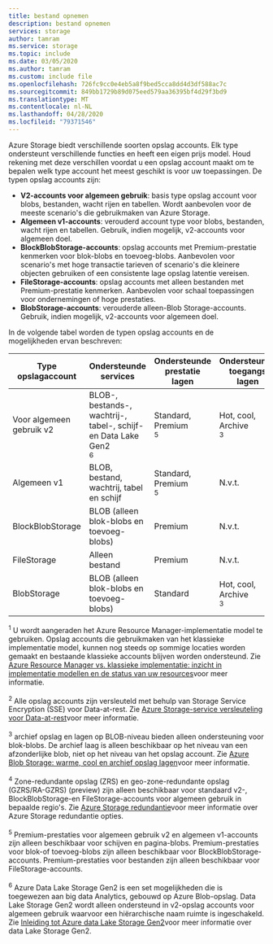 ```yaml
---
title: bestand opnemen
description: bestand opnemen
services: storage
author: tamram
ms.service: storage
ms.topic: include
ms.date: 03/05/2020
ms.author: tamram
ms.custom: include file
ms.openlocfilehash: 726fc9cc0e4eb5a8f9bed5cca8dd4d3df588ac7c
ms.sourcegitcommit: 849bb1729b89d075eed579aa36395bf4d29f3bd9
ms.translationtype: MT
ms.contentlocale: nl-NL
ms.lasthandoff: 04/28/2020
ms.locfileid: "79371546"
---
```

Azure Storage biedt verschillende soorten opslag accounts. Elk type ondersteunt verschillende functies en heeft een eigen prijs model. Houd rekening met deze verschillen voordat u een opslag account maakt om te bepalen welk type account het meest geschikt is voor uw toepassingen. De typen opslag accounts zijn:

- **V2-accounts voor algemeen gebruik**: basis type opslag account voor blobs, bestanden, wacht rijen en tabellen. Wordt aanbevolen voor de meeste scenario's die gebruikmaken van Azure Storage.
- **Algemeen v1-accounts**: verouderd account type voor blobs, bestanden, wacht rijen en tabellen. Gebruik, indien mogelijk, v2-accounts voor algemeen doel.
- **BlockBlobStorage-accounts**: opslag accounts met Premium-prestatie kenmerken voor blok-blobs en toevoeg-blobs. Aanbevolen voor scenario's met hoge transactie tarieven of scenario's die kleinere objecten gebruiken of een consistente lage opslag latentie vereisen.
- **FileStorage-accounts**: opslag accounts met alleen bestanden met Premium-prestatie kenmerken. Aanbevolen voor schaal toepassingen voor ondernemingen of hoge prestaties.
- **BlobStorage-accounts**: verouderde alleen-Blob Storage-accounts. Gebruik, indien mogelijk, v2-accounts voor algemeen doel.

In de volgende tabel worden de typen opslag accounts en de mogelijkheden ervan beschreven:

| Type opslagaccount | Ondersteunde services                       | Ondersteunde prestatie lagen      | Ondersteunde toegangs lagen         | Replicatieopties               | Implementatiemodel<div role="complementary" aria-labelledby="deployment-model"><sup>1</sup></div> | Versleuteling<div role="complementary" aria-labelledby="encryption"><sup>2</sup></div> |
|----------------------|------------------------------------------|-----------------------------|--------------------------------|-----------------------------------|------------------------------|------------------------|
| Voor algemeen gebruik v2   | BLOB-, bestands-, wachtrij-, tabel-, schijf-en Data Lake Gen2<div role="complementary" aria-labelledby="data-lake-gen2"><sup>6</sup></div>      | Standard, Premium<div role="complementary" aria-labelledby="premium-performance"><sup>5</sup></div> | Hot, cool, Archive<div role="complementary" aria-labelledby="archive"><sup>3</sup></div> | LRS, GRS, RA-GRS, ZRS, GZRS (preview), RA-GZRS (preview-versie)<div role="complementary" aria-labelledby="zone-redundant-storage"><sup>4</sup></div> | Resource Manager             | Versleuteld              |
| Algemeen v1   | BLOB, bestand, wachtrij, tabel en schijf       | Standard, Premium<div role="complementary" aria-labelledby="premium-performance"><sup>5</sup></div> | N.v.t.                            | LRS, GRS, RA-GRS                  | Resource Manager, klassiek    | Versleuteld              |
| BlockBlobStorage   | BLOB (alleen blok-blobs en toevoeg-blobs) | Premium                       | N.v.t.                            | LRS, ZRS<div role="complementary" aria-labelledby="zone-redundant-storage"><sup>4</sup></div>                               | Resource Manager             | Versleuteld              |
| FileStorage   | Alleen bestand | Premium                       | N.v.t.                            | LRS, ZRS<div role="complementary" aria-labelledby="zone-redundant-storage"><sup>4</sup></div>                               | Resource Manager             | Versleuteld              |
| BlobStorage         | BLOB (alleen blok-blobs en toevoeg-blobs) | Standard                      | Hot, cool, Archive<div role="complementary" aria-labelledby="archive"><sup>3</sup></div> | LRS, GRS, RA-GRS                  | Resource Manager             | Versleuteld              |

<div id="deployment-model"><sup>1</sup> U wordt aangeraden het Azure Resource Manager-implementatie model te gebruiken. Opslag accounts die gebruikmaken van het klassieke implementatie model, kunnen nog steeds op sommige locaties worden gemaakt en bestaande klassieke accounts blijven worden ondersteund. Zie <a href="https://docs.microsoft.com/azure/azure-resource-manager/resource-manager-deployment-model">Azure Resource Manager vs. klassieke implementatie: inzicht in implementatie modellen en de status van uw resources</a>voor meer informatie.</div><br/>

<div id="encryption"><sup>2</sup> Alle opslag accounts zijn versleuteld met behulp van Storage Service Encryption (SSE) voor Data-at-rest. Zie <a href="https://docs.microsoft.com/azure/storage/common/storage-service-encryption">Azure Storage-service versleuteling voor Data-at-rest</a>voor meer informatie.</div><br/>

<div id="archive"><sup>3</sup> archief opslag en lagen op BLOB-niveau bieden alleen ondersteuning voor blok-blobs. De archief laag is alleen beschikbaar op het niveau van een afzonderlijke blob, niet op het niveau van het opslag account. Zie <a href="https://docs.microsoft.com/azure/storage/blobs/storage-blob-storage-tiers">Azure Blob Storage: warme, cool en archief opslag lagen</a>voor meer informatie.</div><br/>

<div id="zone-redundant-storage"><sup>4</sup> Zone-redundante opslag (ZRS) en geo-zone-redundante opslag (GZRS/RA-GZRS) (preview) zijn alleen beschikbaar voor standaard v2-, BlockBlobStorage-en FileStorage-accounts voor algemeen gebruik in bepaalde regio's. Zie <a href="https://docs.microsoft.com/azure/storage/common/storage-redundancy">Azure Storage redundantie</a>voor meer informatie over Azure Storage redundantie opties.</div><br/>

<div id="premium-performance"><sup>5</sup> Premium-prestaties voor algemeen gebruik v2 en algemeen v1-accounts zijn alleen beschikbaar voor schijven en pagina-blobs. Premium-prestaties voor blok-of toevoeg-blobs zijn alleen beschikbaar voor BlockBlobStorage-accounts. Premium-prestaties voor bestanden zijn alleen beschikbaar voor FileStorage-accounts.</div><br/>

<div id="data-lake-gen2"><sup>6</sup> Azure Data Lake Storage Gen2 is een set mogelijkheden die is toegewezen aan big data Analytics, gebouwd op Azure Blob-opslag. Data Lake Storage Gen2 wordt alleen ondersteund in v2-opslag accounts voor algemeen gebruik waarvoor een hiërarchische naam ruimte is ingeschakeld. Zie <a href="https://docs.microsoft.com/azure/storage/blobs/data-lake-storage-introduction">Inleiding tot Azure data Lake Storage Gen2</a>voor meer informatie over data Lake Storage Gen2.</div>
